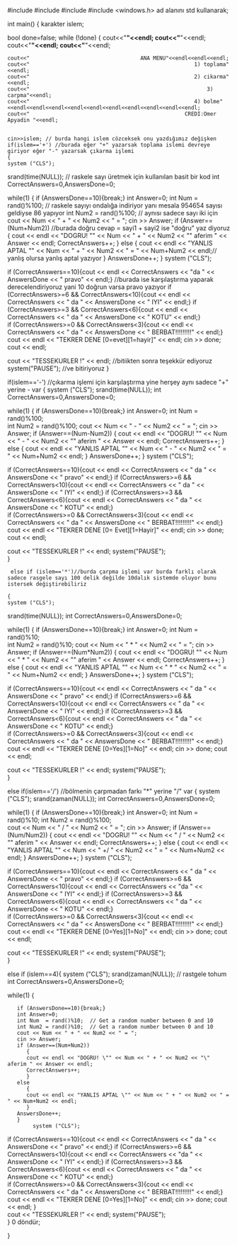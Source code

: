 #include
#include
#include #include <windows.h> ad alanını std kullanarak;

int main() { karakter islem;

bool done=false;
while (!done)
   {
   	cout<<"**********************************************************************************************************************************************"<<endl;
    cout<<"**********************************************************************************************************************************************"<<endl;
   	cout<<"**********************************************************************************************************************************************"<<endl;
   	cout<<"**********************************************************************************************************************************************"<<endl;

   	cout<<"							          ANA MENU"<<endl<<endl<<endl;
   	cout<<"                            	      			       1) toplama"<<endl;
   	cout<<"                                    			       2) cikarma"<<endl;
    cout<<"                                     			       3) carpma"<<endl;
    cout<<"                                    		   	       4) bolme"<<endl<<endl<<endl<<endl<<endl<<endl<<endl<<endl<<endl<<endl;
    cout<<"                                    		   	    CREDI:Omer Apyadin "<<endl;


	cin>>islem; // burda hangi islem cözceksek onu yazdığımız değişken
	if(islem=='+') //burada eğer "+" yazarsak toplama islemi devreye giriyor eğer "-" yazarsak çıkarma işlemi
	{ 
	system ("CLS");
   srand(time(NULL)); // raskele sayı üretmek için kullanılan basit bir kod
   int CorrectAnswers=0,AnswersDone=0;

   while(1)
       {
       if (AnswersDone==10){break;}
       int Answer=0;
       int Num  = rand()%100;  // raskele sayıyı ondalığa indiriyor yanı mesala 954654 sayısı geldiyse 86 yapıyor
       int Num2 = rand()%100;  // aynısı sadece sayı iki için
       cout << Num << " + " << Num2 << " = ";
       cin >> Answer;
       if (Answer==(Num+Num2)) //burada doğru cevap = sayi1 + sayi2 ise "doğru" yaz diyoruz
          {
          cout << endl << "DOGRU! \"" << Num << " + " << Num2 << "\" aferim " << Answer << endl;
          CorrectAnswers++;
          }
       else
          {
          cout << endl << "YANLIS APTAL \"" << Num << " + " << Num2 << " = " << Num+Num2 << endl;// yanlış olursa yanlış aptal yazıyor
          }
       AnswersDone++;
       }
       		system ("CLS");

   if (CorrectAnswers==10){cout << endl << CorrectAnswers << "da " << AnswersDone << " pravo" << endl;} //burada ise karşılaştırma yaparak derecelendiriyoruz yani 10 doğrun varsa pravo yazıyor
   if (CorrectAnswers>=6 && CorrectAnswers<10){cout << endl << CorrectAnswers << " da " << AnswersDone << " IYI" << endl;}
   if (CorrectAnswers>=3 && CorrectAnswers<6){cout << endl << CorrectAnswers << " da " << AnswersDone << " KOTU" << endl;}   
   if (CorrectAnswers>=0 && CorrectAnswers<3){cout << endl << CorrectAnswers << " da " << AnswersDone << " BERBAT!!!!!!!!!" << endl;}    
   cout << endl << "TEKRER DENE [0=evet][1=hayir]" << endl;
   cin >> done;
   cout << endl;
      
cout << "TESSEKURLER !" << endl; //bitiikten sonra teşekkür ediyoruz 
system("PAUSE");   //ve bitiriyoruz
}

 if(islem=='-') //çıkarma işlemi için karşılaştırma yine herşey aynı sadece "+" yerine - var
{
	system ("CLS");
   srand(time(NULL)); 
   int CorrectAnswers=0,AnswersDone=0;

   while(1)
       {
       if (AnswersDone==10){break;}
       int Answer=0;
       int Num  = rand()%100;  
       int Num2 = rand()%100; 
       cout << Num << " - " << Num2 << " = ";
       cin >> Answer;
       if (Answer==(Num-Num2))
          {
          cout << endl << "DOGRU! \"" << Num << " - " << Num2 << "\" aferim " << Answer << endl;
          CorrectAnswers++;
          }
       else
          {
          cout << endl << "YANLIS APTAL \"" << Num << " - " << Num2 << " = " << Num+Num2 << endl;
          }
       AnswersDone++;
       }
       		system ("CLS");

   if (CorrectAnswers==10){cout << endl << CorrectAnswers << " da " << AnswersDone << " pravo" << endl;}
   if (CorrectAnswers>=6 && CorrectAnswers<10){cout << endl << CorrectAnswers << " da " << AnswersDone << " IYI" << endl;}
   if (CorrectAnswers>=3 && CorrectAnswers<6){cout << endl << CorrectAnswers << " da " << AnswersDone << " KOTU" << endl;}   
   if (CorrectAnswers>=0 && CorrectAnswers<3){cout << endl << CorrectAnswers << " da " << AnswersDone << " BERBAT!!!!!!!!!" << endl;}      
   cout << endl << "TEKRER DENE [0=	Evet][1=Hayir]" << endl;
   cin >> done;
   cout << endl;
       
cout << "TESSEKURLER !" << endl;
system("PAUSE");   
}

	 else if (islem=='*')//burda çarpma işlemi var burda farklı olarak sadece rasgele sayı 100 delik değilde 10dalık sistemde oluyor bunu istersek değiştirebiliriz 
	
	{
	system ("CLS");
   srand(time(NULL)); 
   int CorrectAnswers=0,AnswersDone=0;

   while(1)
       {
       if (AnswersDone==10){break;}
       int Answer=0;
       int Num  = rand()%10;  
       int Num2 = rand()%10; 
       cout << Num << " * " << Num2 << " = ";
       cin >> Answer;
       if (Answer==(Num*Num2))
          {
          cout << endl << "DOGRU! \"" << Num << " * " << Num2 << "\" aferim " << Answer << endl;
          CorrectAnswers++;
          }
       else
          {
          cout << endl << "YANLIS APTAL \"" << Num << " * " << Num2 << " = " << Num+Num2 << endl;
          }
       AnswersDone++;
       }
       		system ("CLS");

   if (CorrectAnswers==10){cout << endl << CorrectAnswers << " da " << AnswersDone << " pravo" << endl;}
   if (CorrectAnswers>=6 && CorrectAnswers<10){cout << endl << CorrectAnswers << " da " << AnswersDone << " IYI" << endl;}
   if (CorrectAnswers>=3 && CorrectAnswers<6){cout << endl << CorrectAnswers << " da " << AnswersDone << " KOTU" << endl;}   
   if (CorrectAnswers>=0 && CorrectAnswers<3){cout << endl << CorrectAnswers << " da " << AnswersDone << " BERBAT!!!!!!!!!" << endl;}   
   cout << endl << "TEKRER DENE [0=Yes][1=No]" << endl;
   cin >> done;
   cout << endl;
  
cout << "TESSEKURLER !" << endl;
system("PAUSE");   
}

else if(islem=='/') //bölmenin çarpmadan farkı "*" yerine "/" var { system ("CLS"); srand(zaman(NULL)); int CorrectAnswers=0,AnswersDone=0;

   while(1)
       {
       if (AnswersDone==10){break;}
       int Answer=0;
       int Num  = rand()%10; 
       int Num2 = rand()%100;  
       cout << Num << " / " << Num2 << " = ";
       cin >> Answer;
       if (Answer==(Num/Num2))
          {
          cout << endl << "DOGRU! \"" << Num << " / " << Num2 << "\" aferim " << Answer << endl;
          CorrectAnswers++;
          }
       else
          {
          cout << endl << "YANLIS APTAL \"" << Num << " +/ " << Num2 << " = " << Num+Num2 << endl;
          }
       AnswersDone++;
       }
       		system ("CLS");

   if (CorrectAnswers==10){cout << endl << CorrectAnswers << " da " << AnswersDone << " pravo" << endl;}
   if (CorrectAnswers>=6 && CorrectAnswers<10){cout << endl << CorrectAnswers << "da " << AnswersDone << "  IYI" << endl;}
   if (CorrectAnswers>=3 && CorrectAnswers<6){cout << endl << CorrectAnswers << " da " << AnswersDone << "  KOTU" << endl;}   
   if (CorrectAnswers>=0 && CorrectAnswers<3){cout << endl << CorrectAnswers << " da " << AnswersDone << "  BERBAT!!!!!!!!!" << endl;}   
   cout << endl << "TEKRER DENE [0=Yes][1=No]" << endl;
   cin >> done;
   cout << endl;
       
cout << "TESSEKURLER !" << endl;
system("PAUSE");   
}

else if (islem==4){ system ("CLS"); srand(zaman(NULL)); // rastgele tohum int CorrectAnswers=0,AnswersDone=0;

   while(1)
       {
       		

       if (AnswersDone==10){break;}
       int Answer=0;
       int Num  = rand()%10;  // Get a random number between 0 and 10
       int Num2 = rand()%10;  // Get a random number between 0 and 10
       cout << Num << " + " << Num2 << " = ";
       cin >> Answer;
       if (Answer==(Num+Num2))
          {
          cout << endl << "DOGRU! \"" << Num << " + " << Num2 << "\" aferim " << Answer << endl;
          CorrectAnswers++;
          }
       else
          {
          cout << endl << "YANLIS APTAL \"" << Num << " + " << Num2 << " = " << Num+Num2 << endl;
          }
       AnswersDone++;
       }
       		system ("CLS");

   if (CorrectAnswers==10){cout << endl << CorrectAnswers << " da " << AnswersDone << " pravo" << endl;}
   if (CorrectAnswers>=6 && CorrectAnswers<10){cout << endl << CorrectAnswers << "da " << AnswersDone << " IYI" << endl;}
   if (CorrectAnswers>=3 && CorrectAnswers<6){cout << endl << CorrectAnswers << " da " << AnswersDone << " KOTU" << endl;}   
   if (CorrectAnswers>=0 && CorrectAnswers<3){cout << endl << CorrectAnswers << " da " << AnswersDone << " BERBAT!!!!!!!!!" << endl;}      
   cout << endl << "TEKRER DENE [0=Yes][1=No]" << endl;
   cin >> done;
   cout << endl;
   }    
cout << "TESSEKURLER !" << endl;
system("PAUSE");  
} 0 döndür;

}
